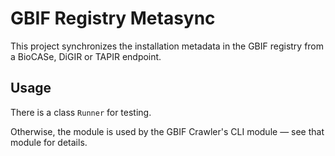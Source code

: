 # GBIF Registry Metasync

This project synchronizes the installation metadata in the GBIF registry from a BioCASe, DiGIR or TAPIR endpoint.

## Usage

There is a class `Runner` for testing.

Otherwise, the module is used by the GBIF Crawler's CLI module — see that module for details.
